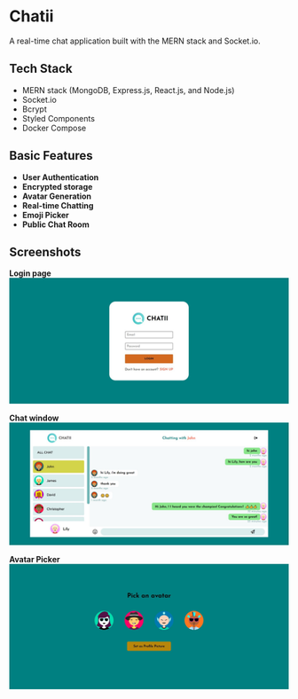 # Chatii
A real-time chat application built with the MERN stack and Socket.io. 

## Tech Stack
- MERN stack (MongoDB, Express.js, React.js, and Node.js)
- Socket.io
- Bcrypt
- Styled Components
- Docker Compose

## Basic Features
* __User Authentication__
* __Encrypted storage__
* __Avatar Generation__
* __Real-time Chatting__
* __Emoji Picker__
* __Public Chat Room__

## Screenshots
__Login page__  
![pic](</public/project-img/Screenshot 2024-02-03 130929.jpg>)

__Chat window__  
![pic](</public/project-img/Screenshot 2024-04-17 233055.jpg>)

__Avatar Picker__  
![pic](</public/project-img/Screenshot 2024-02-03 131040.jpg>)

